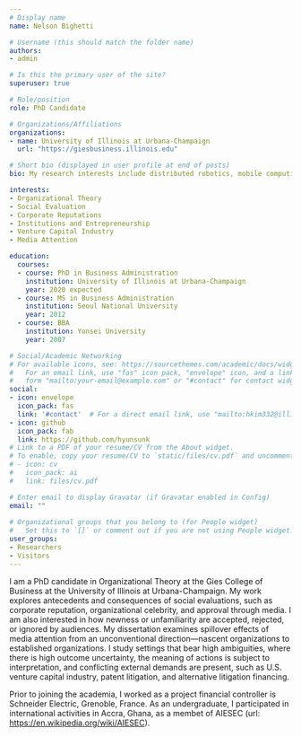 ```yaml
---
# Display name
name: Nelson Bighetti

# Username (this should match the folder name)
authors:
- admin

# Is this the primary user of the site?
superuser: true

# Role/position
role: PhD Candidate 

# Organizations/Affiliations
organizations:
- name: University of Illinois at Urbana-Champaign
  url: "https://giesbusiness.illinois.edu"

# Short bio (displayed in user profile at end of posts)
bio: My research interests include distributed robotics, mobile computing and programmable matter.

interests:
- Organizational Theory
- Social Evaluation
- Corporate Reputations
- Institutions and Entrepreneurship
- Venture Capital Industry
- Media Attention

education:
  courses:
  - course: PhD in Business Administration
    institution: University of Illinois at Urbana-Champaign
    year: 2020 expected
  - course: MS in Business Administration
    institution: Seoul National University
    year: 2012
  - course: BBA 
    institution: Yonsei University
    year: 2007

# Social/Academic Networking
# For available icons, see: https://sourcethemes.com/academic/docs/widgets/#icons
#   For an email link, use "fas" icon pack, "envelope" icon, and a link in the
#   form "mailto:your-email@example.com" or "#contact" for contact widget.
social:
- icon: envelope
  icon_pack: fas
  link: '#contact'  # For a direct email link, use "mailto:hkim332@illinois.edu".
- icon: github
  icon_pack: fab
  link: https://github.com/hyunsunk
# Link to a PDF of your resume/CV from the About widget.
# To enable, copy your resume/CV to `static/files/cv.pdf` and uncomment the lines below.  
# - icon: cv
#   icon_pack: ai
#   link: files/cv.pdf

# Enter email to display Gravatar (if Gravatar enabled in Config)
email: ""
  
# Organizational groups that you belong to (for People widget)
#   Set this to `[]` or comment out if you are not using People widget.  
user_groups:
- Researchers
- Visitors
---
```


I am a PhD candidate in Organizational Theory at the Gies College of Business at the University of Illinois at Urbana-Champaign. My work explores antecedents and consequences of social evaluations, such as corporate reputation, organizational celebrity, and approval through media. I am also interested in how newness or unfamiliarity are accepted, rejected, or ignored by audiences. My dissertation examines spillover effects of media attention from an unconventional direction—nascent organizations to established organizations. I study settings that bear high ambiguities, where there is high outcome uncertainty, the meaning of actions is subject to interpretation, and conflicting external demands are present, such as U.S. venture capital industry, patent litigation, and alternative litigation financing.   

Prior to joining the academia, I worked as a project financial controller is Schneider Electric, Grenoble, France. As an undergraduate, I participated in international activities in Accra, Ghana, as a membet of AIESEC (url: https://en.wikipedia.org/wiki/AIESEC). 
